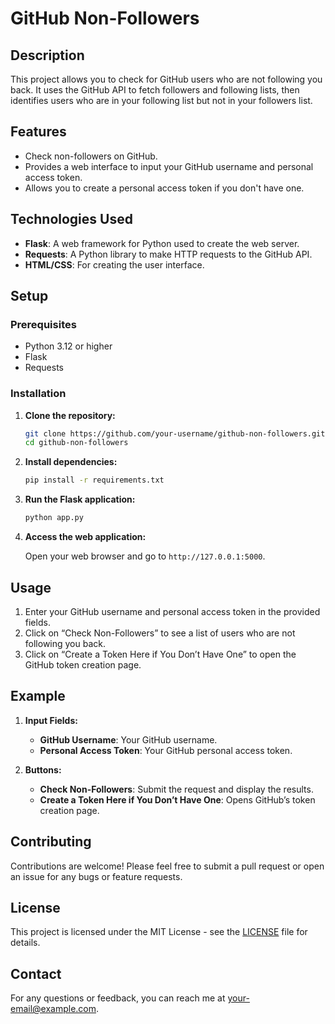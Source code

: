 # GitHub Non-Followers

## Description

This project allows you to check for GitHub users who are not following you back. It uses the GitHub API to fetch followers and following lists, then identifies users who are in your following list but not in your followers list. 

## Features

- Check non-followers on GitHub.
- Provides a web interface to input your GitHub username and personal access token.
- Allows you to create a personal access token if you don't have one.

## Technologies Used

- **Flask**: A web framework for Python used to create the web server.
- **Requests**: A Python library to make HTTP requests to the GitHub API.
- **HTML/CSS**: For creating the user interface.

## Setup

### Prerequisites

- Python 3.12 or higher
- Flask
- Requests

### Installation

1. **Clone the repository:**

    ```bash
    git clone https://github.com/your-username/github-non-followers.git
    cd github-non-followers
    ```

2. **Install dependencies:**

    ```bash
    pip install -r requirements.txt
    ```

3. **Run the Flask application:**

    ```bash
    python app.py
    ```

4. **Access the web application:**

    Open your web browser and go to `http://127.0.0.1:5000`.

## Usage

1. Enter your GitHub username and personal access token in the provided fields.
2. Click on “Check Non-Followers” to see a list of users who are not following you back.
3. Click on “Create a Token Here if You Don’t Have One” to open the GitHub token creation page.

## Example

1. **Input Fields:**
    - **GitHub Username**: Your GitHub username.
    - **Personal Access Token**: Your GitHub personal access token.

2. **Buttons:**
    - **Check Non-Followers**: Submit the request and display the results.
    - **Create a Token Here if You Don’t Have One**: Opens GitHub’s token creation page.

## Contributing

Contributions are welcome! Please feel free to submit a pull request or open an issue for any bugs or feature requests.

## License

This project is licensed under the MIT License - see the [LICENSE](LICENSE) file for details.

## Contact

For any questions or feedback, you can reach me at [your-email@example.com](mailto:your-email@example.com).

